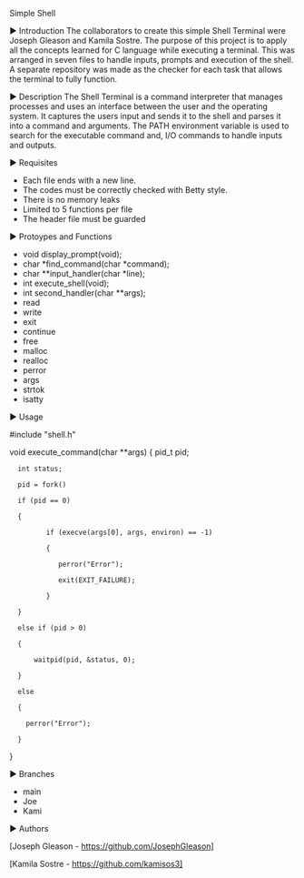 Simple Shell

▶ Introduction 
    The collaborators to create this simple Shell Terminal were Joseph Gleason and Kamila Sostre. The 
purpose of this project is to apply all the concepts learned for C language while executing a terminal. 
This was arranged in seven files to handle inputs, prompts and execution of the shell. A separate repository was made as the checker for each task that allows the terminal to fully function. 

▶ Description
  The Shell Terminal is a command interpreter that manages processes and uses an interface between the user and the operating system. It captures the users input and sends it to the shell and parses it into a command and arguments. The PATH environment variable is used to search for the executable command 
and, I/O commands to handle inputs and outputs. 

▶ Requisites
 
* Each file ends with a new line.
* The codes must be correctly checked with Betty style.
* There is no memory leaks
* Limited to 5 functions per file
* The header file must be guarded

▶ Protoypes and Functions

* void display_prompt(void);
* char *find_command(char *command);
* char **input_handler(char *line);
* int execute_shell(void);
* int second_handler(char **args);
* read
* write
* exit
* continue
* free
* malloc
* realloc
* perror
* args
* strtok
* isatty

▶ Usage

   #include "shell.h"

   void execute_command(char **args)
   {
      pid_t pid;
      
      int status;

      pid = fork()
   
      if (pid == 0)
 
      {
         
             if (execve(args[0], args, environ) == -1)
         
             {
            
                perror("Error");
            
                exit(EXIT_FAILURE);
         
             }
   
      }
   
      else if (pid > 0)
   
      {
   
          waitpid(pid, &status, 0);
   
      }
   
      else
   
      {
   
        perror("Error");
   
      }

   }


▶ Branches

* main
* Joe
* Kami

▶ Authors

[Joseph Gleason - https://github.com/JosephGleason]


[Kamila Sostre - https://github.com/kamisos3]
